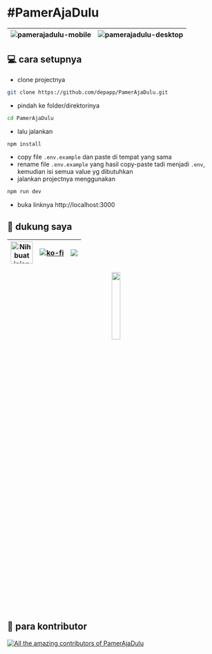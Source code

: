 # #PamerAjaDulu
| ![pamerajadulu-mobile](https://github.com/user-attachments/assets/de46db44-8112-43e6-97c8-82725730040f) | ![pamerajadulu-desktop](https://github.com/user-attachments/assets/6a659c4c-f09d-4f5c-9e9b-f6f058314c7e) |
| --- | --- |

## :computer: cara setupnya
- clone projectnya
```bash
git clone https://github.com/depapp/PamerAjaDulu.git
```
- pindah ke folder/direktorinya
```bash
cd PamerAjaDulu
```
- lalu jalankan
```bash
npm install
```
- copy file `.env.example` dan paste di tempat yang sama
- rename file `.env.example` yang hasil copy-paste tadi menjadi `.env`, kemudian isi semua value yg dibutuhkan
- jalankan projectnya menggunakan
```bash
npm run dev
```
- buka linknya http://localhost:3000 

## :muscle: dukung saya
<div align="center">
  
| <a href="https://www.nihbuatjajan.com/depapp" target="_blank"><img src="https://d4xyvrfd64gfm.cloudfront.net/buttons/default-cta.png" alt="Nih buat jajan" style="height: 51px !important;" ></a> | [![ko-fi](https://ko-fi.com/img/githubbutton_sm.svg)](https://ko-fi.com/O4O5120T1U) | <a href="https://www.paypal.me/depapp" target="_blank"><img src="https://www.paypalobjects.com/digitalassets/c/website/marketing/apac/C2/logos-buttons/optimize/44_Yellow_PayPal_Pill_Button.png"></a> |
| ------------ | ----- | ------ |

<a href="https://saweria.co/depapp" target="_blank"><img src="https://github-production-user-asset-6210df.s3.amazonaws.com/6134774/278801090-c4efd5c9-c0a7-43dc-9ea1-c21bc1a55203.png" width="20%" height="20%"></a>

</div>

## :busts_in_silhouette: para kontributor
<a href="https://github.com/depapp/PamerAjaDulu/graphs/contributors"><img src="https://contrib.rocks/image?repo=depapp/PamerAjaDulu" alt="All the amazing contributors of PamerAjaDulu"></a>
